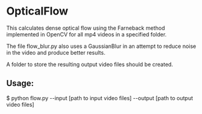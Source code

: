 # OpticalFlow

This calculates dense optical flow using the Farneback method implemented in OpenCV for all mp4 videos in a specified folder.

The file flow_blur.py also uses a GaussianBlur in an attempt to reduce noise in the video and produce better results.

A folder to store the resulting output video files should be created.

## Usage:
$ python flow.py --input [path to input video files] --output [path to output video files]
